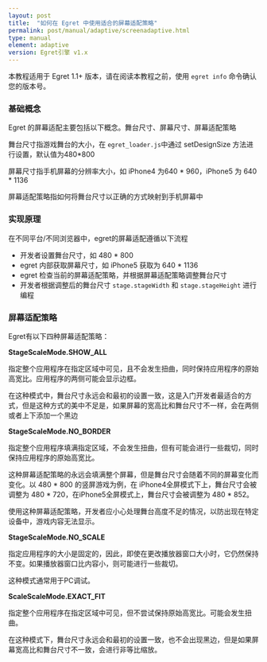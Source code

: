 ```yaml
---
layout: post
title:  "如何在 Egret 中使用适合的屏幕适配策略"
permalink: post/manual/adaptive/screenadaptive.html
type: manual
element: adaptive
version: Egret引擎 v1.x
---
```


本教程适用于 Egret 1.1+ 版本，请在阅读本教程之前，使用 ``` egret info ``` 命令确认您的版本号。


### 基础概念

Egret 的屏幕适配主要包括以下概念。舞台尺寸、屏幕尺寸、屏幕适配策略

舞台尺寸指游戏舞台的大小，在 ``` egret_loader.js ```中通过 setDesignSize 方法进行设置，默认值为480*800

屏幕尺寸指手机屏幕的分辨率大小，如 iPhone4 为640 * 960，iPhone5 为 640 * 1136

屏幕适配策略指如何将舞台尺寸以正确的方式映射到手机屏幕中

### 实现原理

在不同平台/不同浏览器中，egret的屏幕适配遵循以下流程

* 开发者设置舞台尺寸，如 480 * 800
* egret 内部获取屏幕尺寸，如 iPhone5 获取为 640 * 1136
* egret 检查当前的屏幕适配策略，并根据屏幕适配策略调整舞台尺寸
* 开发者根据调整后的舞台尺寸 ``` stage.stageWidth ``` 和 ``` stage.stageHeight ``` 进行编程


### 屏幕适配策略

Egret有以下四种屏幕适配策略：

**StageScaleMode.SHOW_ALL**

指定整个应用程序在指定区域中可见，且不会发生扭曲，同时保持应用程序的原始高宽比。应用程序的两侧可能会显示边框。

在这种模式中，舞台尺寸永远会和最初的设置一致，这是入门开发者最适合的方式，但是这种方式的美中不足是，如果屏幕的宽高比和舞台尺寸不一样，会在两侧或者上下添加一个黑边

**StageScaleMode.NO_BORDER**

指定整个应用程序填满指定区域，不会发生扭曲，但有可能会进行一些裁切，同时保持应用程序的原始高宽比。

这种屏幕适配策略的永远会填满整个屏幕，但是舞台尺寸会随着不同的屏幕变化而变化。以 480 * 800 的竖屏游戏为例，在 iPhone4全屏模式下上，舞台尺寸会被调整为 480 * 720，在iPhone5全屏模式上，舞台尺寸会被调整为 480 * 852。

使用这种屏幕适配策略，开发者应小心处理舞台高度不足的情况，以防出现在特定设备中，游戏内容无法显示。

**StageScaleMode.NO_SCALE**

指定应用程序的大小是固定的，因此，即使在更改播放器窗口大小时，它仍然保持不变。如果播放器窗口比内容小，则可能进行一些裁切。

这种模式通常用于PC调试。



**ScaleScaleMode.EXACT_FIT**

指定整个应用程序在指定区域中可见，但不尝试保持原始高宽比。可能会发生扭曲。

在这种模式下，舞台尺寸永远会和最初的设置一致，也不会出现黑边，但是如果屏幕宽高比和舞台尺寸不一致，会进行非等比缩放。